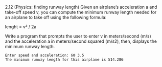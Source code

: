 2.12 (Physics: finding runway length) Given an airplane’s acceleration a and take-off
speed v, you can compute the minimum runway length needed for an airplane to
take off using the following formula:

lenght = v² / 2a 

Write a program that prompts the user to enter v in meters/second (m/s) and
the acceleration a in meters/second squared (m/s2), then, displays the minimum
runway length.
```
Enter speed and acceleration: 60 3.5
The minimum runway length for this airplane is 514.286